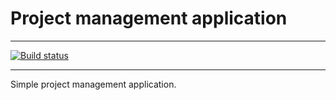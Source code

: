# Project management application

---

[![Build status](https://github.com/akwilina/project_management_app/workflows/Build/badge.svg)](https://github.com/akwilina/project_management_app/actions)

---

Simple project management application.
